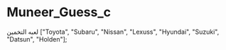 # Muneer_Guess_c
لعبه التخمين   ["Toyota", "Subaru", "Nissan", "Lexuss", "Hyundai", "Suzuki", "Datsun", "Holden"];
